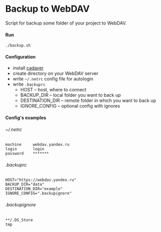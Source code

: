 # Backup to WebDAV
Script for backup some folder of your project to WebDAV.

#### Run
``./backup.sh``

#### Configuration
  * install [cadaver](http://www.webdav.org/cadaver/)
  * create directory on your WebDAV server
  * write `~/.netrc` config file for autologin
  * write `.backuprc`
  	* HOST – host, where to connect
  	* BACKUP_DIR – local folder you want to back up
  	* DESTINATION_DIR – remote folder in which you want to back up
  	* IGNORE_CONFIG – optional config with ignores

#### Config's examples

###### ~/.netrc
```
machine     webdav.yandex.ru
login       login
password    *******

```

###### .backuprc
```
HOST="https://webdav.yandex.ru"
BACKUP_DIR="data"
DESTINATION_DIR="example"
IGNORE_CONFIG=".backupignore"

```

###### .backupignore
```
**/.DS_Store
tmp
```
